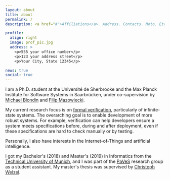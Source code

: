 ```yaml
---
layout: about
title: about
permalink: /
description: <a href="#">Affiliations</a>. Address. Contacts. Moto. Etc.

profile:
  align: right
  image: prof_pic.jpg
  address: >
    <p>555 your office number</p>
    <p>123 your address street</p>
    <p>Your City, State 12345</p>

news: true
social: true
---
```


I am a Ph.D. student at the Université de Sherbrooke 
and the Max Planck Institute for Software Systems in Saarbrücken, under co-supervision by 
<a href="http://info.usherbrooke.ca/mblondin/">Michael Blondin</a> and <a href="https://fmazowiecki.github.io/">Filip Mazowiecki</a>.

My current research focus is on <a href="https://en.wikipedia.org/wiki/Formal_verification">formal verification</a>, particularly of infinite-state systems.
The overarching goal is to enable development of more
robust systems. For example, verification can help developers ensure a system meets specifications
before, during and after deployment, even if these specifications are hard to check
manually or by testing.

Personally, I also have interests in the Internet-of-Things and artificial intelligence.

I got my Bachelor's (2018) and Master's (2019) in Informatics from the <a href="http://www.tum.de/">Technical University of Munich</a>,
and I was part of the <a href="https://paves.model.in.tum.de/">PaVeS</a> research group as a student assistant.
My master's thesis was supervised by <a href="https://www7.in.tum.de/people/detail/index.php?id=people.detail&arg=163">Christoph Welzel</a>.
